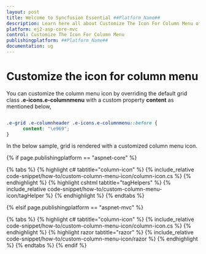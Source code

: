 ```yaml
---
layout: post
title: Welcome to Syncfusion Essential ##Platform_Name##
description: Learn here all about Customize The Icon For Column Menu of Syncfusion Essential ##Platform_Name## widgets based on HTML5 and jQuery.
platform: ej2-asp-core-mvc
control: Customize The Icon For Column Menu
publishingplatform: ##Platform_Name##
documentation: ug
---
```



# Customize the icon for column menu

You can customize the column menu icon by overriding the default grid class **.e-icons.e-columnmenu** with a custom property **content** as mentioned below,

```css

.e-grid .e-columnheader .e-icons.e-columnmenu::before {
      content: "\e969";
}

```

In the below sample, grid is rendered with a customized column menu icon.

{% if page.publishingplatform == "aspnet-core" %}

{% tabs %}
{% highlight c# tabtitle="column-icon" %}
{% include_relative code-snippet/how-to/custom-column-menu-icon/column-icon.cs %}
{% endhighlight %}
{% highlight cshtml tabtitle="tagHelpers" %}
{% include_relative code-snippet/how-to/custom-column-menu-icon/tagHelper %}
{% endhighlight %}
{% endtabs %}

{% elsif page.publishingplatform == "aspnet-mvc" %}

{% tabs %}
{% highlight c# tabtitle="column-icon" %}
{% include_relative code-snippet/how-to/custom-column-menu-icon/column-icon.cs %}
{% endhighlight %}
{% highlight razor tabtitle="razor" %}
{% include_relative code-snippet/how-to/custom-column-menu-icon/razor %}
{% endhighlight %}
{% endtabs %}
{% endif %}


